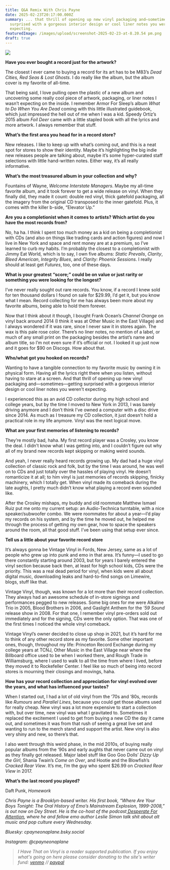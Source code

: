 ```yaml
---
title: Q&A Remix With Chris Payne
date: 2025-02-23T20:17:00.000Z
summary: ... that thrill of opening up new vinyl packaging and—sometimes—getting
  surprised with a gorgeous interior design or cool liner notes you weren’t
  expecting. 
featuredImage: /images/upload/screenshot-2025-02-23-at-8.20.54 pm.png
draft: true
---
```

![](/images/upload/screenshot-2025-02-23-at-8.20.54 pm.png)



**Have you ever bought a record just for the artwork?**

The closest I ever came to buying a record for its art has to be M83’s *Dead Cities, Red Seas & Lost Ghosts*. I do really like the album, but the album cover is my favorite of all-time. 

That being said, I love pulling open the plastic of a new album and uncovering some really cool piece of artwork, packaging, or liner notes I wasn’t expecting on the inside. I remember Armor For Sleep’s album *What to Do When You Are Dead* coming with this little illustrated guidebook, which just impressed the hell out of me when I was a kid. Speedy Ortiz’s 2015 album *Foil Deer* came with a little stapled book with all the lyrics and more artwork. I always remember that stuff. 

**What’s the first area you head for in a record store?**

New releases. I like to keep up with what’s coming out, and this is a neat spot for stores to show their identity. Maybe it’s highlighting the big indie new releases people are talking about, maybe it’s some hyper-curated staff selections with little hand-written notes. Either way, it’s all really informative. 

**What’s the most treasured album in your collection and why?**

Fountains of Wayne, *Welcome Interstate Managers*. Maybe my all-time favorite album, and it took forever to get a wide release on vinyl. When they finally did, they made it count: double red vinyl, thick gatefold packaging, all the imagery from the original CD transposed to the inner gatefold. Plus, it comes with the killer b-side, “Elevator Up.”

**Are you a completionist when it comes to artists? Which artist do you have the most records from?**

No, ha ha. I think I spent too much money as a kid on being a completionist with CDs (and also on things like trading cards and action figures) and now I live in New York and space and rent money are at a premium, so I’ve learned to curb my habits. I’m probably the closest to a completionist with Jimmy Eat World, which is to say, I own five albums: *Static Prevails*, *Clarity*, *Bleed American*, *Integrity Blues*, and *Clarity: Phoenix Sessions*. I really should at least get *Futures*, too, one of these days. 

**What is your greatest “score;” could be on value or just rarity or something you were looking for the longest?**

I’ve never really sought out rare records. You know, if a record I knew sold for ten thousand dollars I found on sale for $29.99, I’d get it, but you know what I mean. Record collecting for me has always been more about my favorite albums, being able to hold them forever. 

Now that I think about it though, I bought Frank Ocean’s *Channel Orange* on vinyl back around 2014 (I think it was at Other Music in the East Village) and I always wondered if it was rare, since I never saw it in stores again. The wax is this pale rose color. There’s no liner notes, no mention of a label, or much of any small print on the packaging besides the artist’s name and album title, so I’m not even sure if it’s official or not. I looked it up just now and it goes for $90 on Discogs. How about that. 

**Who/what got you hooked on records?**

Wanting to have a tangible connection to my favorite music by owning it in physical form. Having all the lyrics right there when you listen, without having to stare at a screen. And that thrill of opening up new vinyl packaging and—sometimes—getting surprised with a gorgeous interior design or cool liner notes you weren’t expecting. 

I experienced this as an avid CD collector during my high school and college years, but by the time I moved to New York in 2013, I was barely driving anymore and I don’t think I’ve owned a computer with a disc drive since 2014. As much as I treasure my CD collection, it just doesn’t hold a practical role in my life anymore. Vinyl was the next logical move. 

**What are your first memories of listening to records?**

They’re mostly bad, haha. My first record player was a Crosley, you know the deal. I didn’t know what I was getting into, and I couldn’t figure out why all of my brand new records kept skipping or making weird sounds. 

And yeah, I never really heard records growing up. My dad had a huge vinyl collection of classic rock and folk, but by the time I was around, he was well on to CDs and just totally over the hassles of playing vinyl. He doesn’t romanticize it at all; to him vinyl is just memories of records skipping, finicky machinery, which I totally get. When vinyl made its comeback during the late aughts, I pretty much didn’t know what playing a record even sounded like. 

After the Crosley mishaps, my buddy and old roommate Matthew Ismael Ruiz put me onto my current setup: an Audio-Technica turntable, with a nice speaker/subwoofer combo. We were roommates for about a year—I’d play my records on his system, and by the time he moved out, he helped me through the process of getting my own gear, how to space the speakers around the room, all that good stuff. I’ve been using that setup ever since. 

**Tell us a little about your favorite record store**

It’s always gonna be Vintage Vinyl in Fords, New Jersey, same as a lot of people who grew up into punk and emo in that area. It’s funny—I used to go there constantly starting around 2003, but for years I barely entered the vinyl section because back then, at least for high school kids, CDs were the priority. This was a real dead period for vinyl, when kids were all about digital music, downloading leaks and hard-to-find songs on Limewire, blogs, stuff like that. 

Vintage Vinyl, though, was known for a lot more than their record collection. They always had an awesome schedule of in-store signings and performances pegged to new releases. Some big ones for me were Alkaline Trio in 2005, Blood Brothers in 2006, and Gaslight Anthem for the *‘59 Sound* release show in 2008. For that one, I remember vinyl pre-orders sold out immediately and for the signing, CDs were the only option. That was one of the first times I noticed the whole vinyl comeback. 

Vintage Vinyl’s owner decided to close up shop in 2021, but it’s hard for me to think of any other record store as my favorite. Some other important ones, though, throughout my life: Princeton Record Exchange during my college years at TCNJ, Other Music in the East Village near where the Billboard office used to be when I worked there, and Rough Trade in Williamsburg, where I used to walk to all the time from where I lived, before they moved it to Rockefeller Center. I feel like so much of being into record stores is mourning their closings and movings, haha.  

**How has your record collection and appreciation for vinyl evolved over the years, and what has influenced your tastes?**

When I started out, I had a lot of old vinyl from the ‘70s and ‘80s, records like *Rumours* and *Parallel Lines*, because you could get those albums used for really cheap. New vinyl was a lot more expensive to start a collection with, but over time, new vinyl was what I gravitated to. Sometimes it replaced the excitement I used to get from buying a new CD the day it came out, and sometimes it was from that rush of seeing a great live set and wanting to run to the merch stand and support the artist. New vinyl is also very shiny and new, so there’s that.

I also went through this weird phase, in the mid 2010s, of buying really popular albums from the ‘90s and early aughts that never came out on vinyl as they finally got released. Major label stuff like Goo Goo Dolls’ *Dizzy Up the Girl*, Shania Twain’s *Come on Over*, and Hootie and the Blowfish’s *Cracked Rear View*. It’s me, I’m the guy who spent $26.99 on *Cracked Rear View* in 2017. 

**What’s the last record you played?**

Daft Punk, *Homework* 

*Chris Payne is a Brooklyn-based writer. His first book, “Where Are Your Boys Tonight: The Oral History of Emo’s Mainstream Explosion, 1999-2008,” is out now on Dey Street. He is the co-host of the podcast[ Desperate For Attention](https://linktr.ee/desperateforattentionpod), where he and fellow emo author Leslie Simon talk shit about alt music and pop culture every Wednesday.*  

*Bluesky: cpayneonaplane.bsky.social*

*Instagram: @cpayneonaplane*



> *I Have That on Vinyl is a reader supported publication. If you enjoy what's going on here please consider donating to the site's writer fund: [venmo](https://account.venmo.com/u/Michele-Catalano2659) // [paypal](https://www.paypal.com/paypalme/goingitaloneny?country.x=US&locale.x=en_US)*
